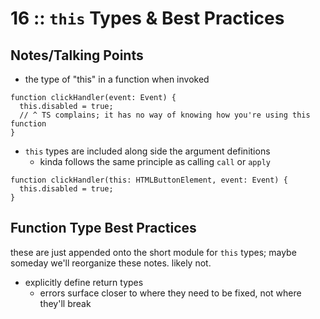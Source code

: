 # 16 :: `this` Types & Best Practices

> 

## Notes/Talking Points

* the type of "this" in a function when invoked

```
function clickHandler(event: Event) {
  this.disabled = true;
  // ^ TS complains; it has no way of knowing how you're using this function
}
```

* `this` types are included along side the argument definitions
  * kinda follows the same principle as calling `call` or `apply`

```
function clickHandler(this: HTMLButtonElement, event: Event) {
  this.disabled = true;
}
```

## Function Type Best Practices

these are just appended onto the short module for `this` types; maybe someday we'll reorganize these notes. likely not.

* explicitly define return types
  * errors surface closer to where they need to be fixed, not where they'll break
